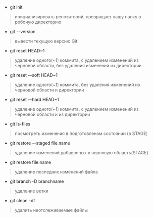 - git init
> инициализировать репозиторий, превращает нашу папку в робочую директорию
- git --version
> вывести текущую версию Git
- git reset HEAD~1 
> удаление одного(~1) коммита, с удалением изменений из черновой области, без удаления изменений из директории
- git reset --soft HEAD~1
> удаление одного(~1) коммита, без удаления изменений из черновой области и директории
- git reset --hard HEAD~1
> удаление одного(~1) коммита, с удалением изменений из черновой области и из директории
- git ls-files
> посмотреть изменения в подготовленом состоянии (в STAGE)
- git restore --staged file.name
> удаление изменений добавленых в черновую область(STAGE)
- git restore file.name
> удаление последних изменений файла
- git branch -D branchname
> удаление ветки
- git clean -df
> удалить неотслеживаемые файлы
